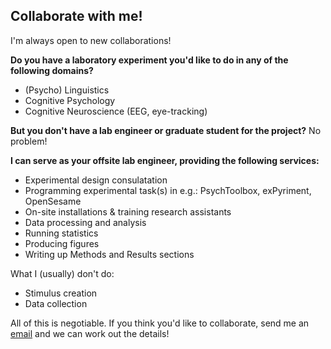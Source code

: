## Collaborate with me!
I'm always open to new collaborations! 

**Do you have a laboratory experiment you'd like to do in any of the following domains?**
- (Psycho) Linguistics
- Cognitive Psychology
- Cognitive Neuroscience (EEG, eye-tracking)

**But you don't have a lab engineer or graduate student for the project?** No problem!

**I can serve as your offsite lab engineer, providing the following services:**
- Experimental design consulatation
- Programming experimental task(s) in e.g.: PsychToolbox, exPyriment, OpenSesame
- On-site installations & training research assistants
- Data processing and analysis
- Running statistics
- Producing figures
- Writing up Methods and Results sections


What I (usually) don't do:
- Stimulus creation
- Data collection

All of this is negotiable. If you think you'd like to collaborate, send me an [email](mailto:jdyeaton27@gmail.com) and we can work out the details! 
